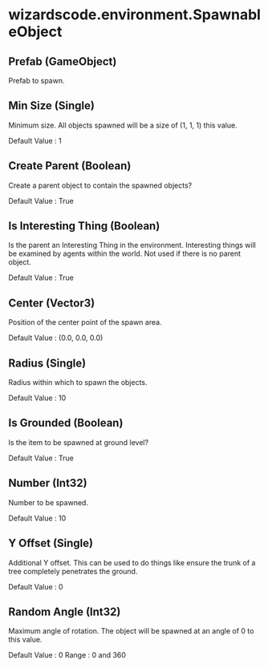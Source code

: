 # wizardscode.environment.SpawnableObject

## Prefab (GameObject)

Prefab to spawn.


## Min Size (Single)

Minimum size. All objects spawned will be a size of (1, 1, 1) this value.

Default Value     : 1


## Create Parent (Boolean)

Create a parent object to contain the spawned objects?

Default Value     : True


## Is Interesting Thing (Boolean)

Is the parent an Interesting Thing in the environment. Interesting things will be examined by agents within the world. Not used if there is no parent object.

Default Value     : True


## Center (Vector3)

Position of the center point of the spawn area.

Default Value     : (0.0, 0.0, 0.0)


## Radius (Single)

Radius within which to spawn the objects.

Default Value     : 10


## Is Grounded (Boolean)

Is the item to be spawned at ground level?

Default Value     : True


## Number (Int32)

Number to be spawned.

Default Value     : 10


## Y Offset (Single)

Additional Y offset. This can be used to do things like ensure the trunk of a tree completely penetrates the ground.

Default Value     : 0


## Random Angle (Int32)

Maximum angle of rotation. The object will be spawned at an angle of 0 to this value.

Default Value     : 0
Range             : 0 and 360

